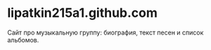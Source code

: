 lipatkin215a1.github.com
========================

Сайт про музыкальную группу: биография, текст песен и список альбомов.
